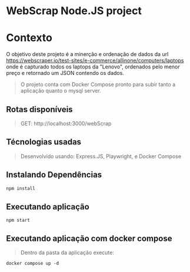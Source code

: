 # WebScrap Node.JS project

# Contexto
O objetivo deste projeto é a minerção e ordenação de dados da url https://webscraper.io/test-sites/e-commerce/allinone/computers/laptops onde é capturado todos os laptops da "Lenovo", ordenados pelo menor preço e retornado um JSON contendo os dados.
> O projeto conta com Docker Compose pronto para subir tanto a aplicação quanto o mysql server.
## Rotas disponíveis

> GET: http://localhost:3000/webScrap  


## Técnologias usadas

> Desenvolvido usando: Express.JS, Playwright, e Docker Compose

## Instalando Dependências

```bash
npm install
``` 
## Executando aplicação

  ```
 npm start
  ```
  
## Executando aplicação com docker compose

> Dentro da pasta da aplicação execute:

  ```
docker compose up -d
  ```

